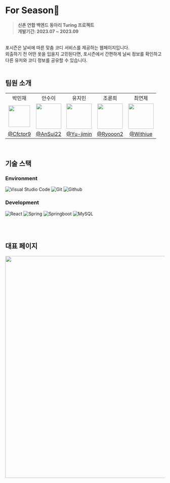 # For Season🌿
> **신촌 연합 백엔드 동아리 Turing 프로젝트** <br/> **개발기간: 2023.07 ~ 2023.09**
<br>
포시즌은 날씨에 따른 맞춤 코디 서비스를 제공하는 웹페이지입니다.<br>
외출하기 전 어떤 옷을 입을지 고민된다면, 포시즌에서 간편하게 날씨 정보를 확인하고 다른 유저와 코디 정보를 공유할 수 있습니다.<br><br>


## 팀원 소개 
<table cellspacing="0" cellpadding="0" width="100%">
  <tr width="100%">
    <td align="center">
      <a>박민재</a>
    </td>
    <td align="center">
      <a>안수이</a>
    </td>    
    <td align="center">
      <a>유지민</a>
    </td>
    <td align="center">
      <a>조륜희</a>
    </td>
    <td align="center">
      <a>최연제</a>
    </td>
  </tr><tr width="100%">
    <td align="center">
      <img src="https://github.com/Turing-ForSeason/forseason-FE/assets/109728087/26b9294f-e3c5-4958-855e-d52c0333037c.png" width="68px"/>
    </td>
    <td align="center">
      <img src="https://github.com/Turing-ForSeason/forseason-backend/assets/109728087/f6240bda-e6a4-434b-b863-6017387807d1.png" width="80px"/>
    </td>
    <td align="center">
      <img src="https://github.com/Turing-ForSeason/.github/assets/109728087/80858524-9a6b-49bd-9a66-054c52e6e059.png" width="80px"/>
    </td>
    <td align="center">
      <img src="" width="80px"/>
    </td>
    <td align="center">
      <img src="https://github.com/Turing-ForSeason/forseason-frontend/assets/109728087/b0ef4599-ee41-4260-8e2f-266414488f80.png" width="80px"/>
    </td>
  </tr><tr width="100%">
    <td align="center">
      <a href="https://github.com/Cfctor9">@Cfctor9</a>
    </td>
    <td align="center">
      <a href="https://github.com/AnSui22">@AnSui22</a>
    </td>
    <td align="center">
      <a href="https://github.com/Yu-jimin">@Yu-jimin</a>
    </td>
    <td align="center">
      <a href="https://github.com/Ryooon2">@Ryooon2</a>
    </td>
    <td align="center">
      <a href="https://github.com/Withiue">@Withiue</a>
    </td>
  </tr>
</table><br>


## 기술 스택

### Environment
![Visual Studio Code](https://img.shields.io/badge/Visual%20Studio%20Code-007ACC?style=for-the-badge&logo=Visual%20Studio%20Code&logoColor=white)
![Git](https://img.shields.io/badge/Git-F05032?style=for-the-badge&logo=Git&logoColor=white)
![Github](https://img.shields.io/badge/GitHub-181717?style=for-the-badge&logo=GitHub&logoColor=white)             
     

### Development
![React](https://img.shields.io/badge/React-20232A?style=for-the-badge&logo=react&logoColor=61DAFB)
![Spring](https://img.shields.io/badge/spring-6DB33F?style=for-the-badge&logo=spring&logoColor=white)
![Springboot](https://img.shields.io/badge/springboot-6DB33F?style=for-the-badge&logo=springboot&logoColor=white)
![MySQL](https://img.shields.io/badge/mysql-4479A1?style=for-the-badge&logo=mysql&logoColor=white)

<br><br>
## 대표 페이지
<img src="https://github.com/Turing-ForSeason/forseason-FE/assets/109728087/903a792d-46fc-4a97-8255-2acf24303ca8.png" width="700">
